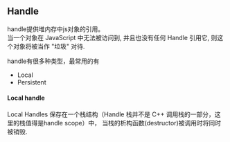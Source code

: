 ## Handle

handle提供堆内存中js对象的引用。  
当一个对象在 JavaScript 中无法被访问到, 并且也没有任何 Handle 引用它, 则这个对象将被当作 "垃圾" 对待. 

handle有很多种类型，最常用的有

* Local
* Persistent

#### Local handle

Local Handles 保存在一个栈结构（Handle 栈并不是 C++ 调用栈的一部分，这里的栈值得是handle scope）中， 当栈的析构函数(destructor)被调用时将同时被销毁.